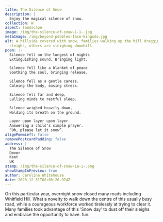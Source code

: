 ```yaml
---
title: The Silence of Snow
description: |
  Enjoy the magical silence of snow.
collection: W
aspect: landscape
image: /img/the-silence-of-snow-1-1-.jpg
metaImage: /img/beyond-pebbles-face-kingsdo.jpg
alt: A hillside covered with snow, families walking up the hill dragging
  sleighs, others are sleighing downhill.
poem: |-
  Silence fell on the longest of nights
  Extinguishing sound. Bringing light.

  Silence fell like a blanket of peace 
  Soothing the soul, bringing release.

  Silence fell as a gentle caress,
  Calming the body, easing stress.

  Silence fell far and deep,
  Lulling minds to restful sleep.

  Silence weighed heavily down,
  Holding its breath on the ground.

  Layer upon layer upon layer.
  Answering a child's simple prayer.
  “Oh, please let it snow”.
alignPoemLeft: false
removePostcardPadding: false
address: |-
  The Silence of Snow
  Dover
  Kent 
  UK
stamp: /img/the-silence-of-snow-1a-1-.png
showStampInPreview: true
author: Caroline Whitehouse
date: 2023-12-31T08:00:20.974Z
---
```

On this particular year, overnight snow closed many roads including Whitfield Hill. What a novelty to walk down the centre of this usually busy road, while a courageous workforce worked tirelessly at trying to clear it. Many families took advantage of this 'Snow day' to dust off their sleighs and embrace the opportunity to have. fun.